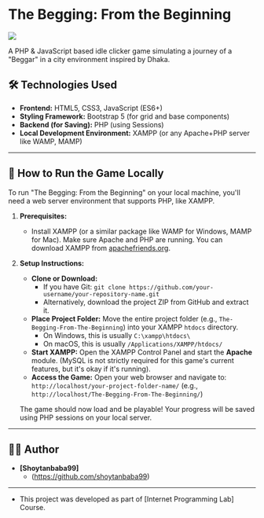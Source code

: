 # The Begging: From the Beginning

![](https://github.com/shoytanbaba99/The-Begging-From-The-Beginning/blob/e5e4daa662f01e08c8ffc2e01e90425e2ba0dbf5/Images/image.png)


A PHP & JavaScript based idle clicker game simulating a journey of a "Beggar" in a city environment inspired by Dhaka.

## 🛠️ Technologies Used

* **Frontend:** HTML5, CSS3, JavaScript (ES6+)
* **Styling Framework:** Bootstrap 5 (for grid and base components)
* **Backend (for Saving):** PHP (using Sessions)
* **Local Development Environment:** XAMPP (or any Apache+PHP server like WAMP, MAMP)

---

## 🚀 How to Run the Game Locally

To run "The Begging: From the Beginning" on your local machine, you'll need a web server environment that supports PHP, like XAMPP.

1.  **Prerequisites:**
    * Install XAMPP (or a similar package like WAMP for Windows, MAMP for Mac). Make sure Apache and PHP are running. You can download XAMPP from [apachefriends.org](https://www.apachefriends.org/).

2.  **Setup Instructions:**
    * **Clone or Download:**
        * If you have Git: `git clone https://github.com/your-username/your-repository-name.git`
        * Alternatively, download the project ZIP from GitHub and extract it.
    * **Place Project Folder:** Move the entire project folder (e.g., `The-Begging-From-The-Beginning`) into your XAMPP `htdocs` directory.
        * On Windows, this is usually `C:\xampp\htdocs\`
        * On macOS, this is usually `/Applications/XAMPP/htdocs/`
    * **Start XAMPP:** Open the XAMPP Control Panel and start the **Apache** module. (MySQL is not strictly required for this game's current features, but it's okay if it's running).
    * **Access the Game:** Open your web browser and navigate to:
        `http://localhost/your-project-folder-name/`
        (e.g., `http://localhost/The-Begging-From-The-Beginning/`)

    The game should now load and be playable! Your progress will be saved using PHP sessions on your local server.


---

## 🧑‍💻 Author

* **[Shoytanbaba99]**
    * (https://github.com/shoytanbaba99)

---

* This project was developed as part of [Internet Programming Lab] Course.
